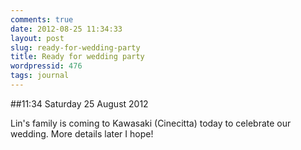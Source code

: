 ```yaml
---
comments: true
date: 2012-08-25 11:34:33
layout: post
slug: ready-for-wedding-party
title: Ready for wedding party
wordpressid: 476
tags: journal
---
```


##11:34 Saturday 25 August 2012

Lin's family is coming to Kawasaki (Cinecitta) today to celebrate our wedding.  More details later I hope!
